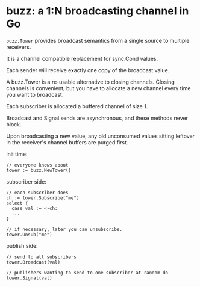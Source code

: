 # buzz: a 1:N broadcasting channel in Go

`buzz.Tower` provides broadcast semantics from
a single source to multiple receivers.

It is a channel compatible replacement for sync.Cond values.

Each sender will receive exactly one copy of the broadcast value. 

A buzz.Tower is a re-usable alternative to closing channels.
Closing channels is convenient, but you have to allocate
a new channel every time you want to broadcast.

Each subscriber is allocated a buffered channel of size 1.

Broadcast and Signal sends are asynchronous, and these methods
never block.

Upon broadcasting a new value, any old unconsumed values sitting
leftover in the receiver's channel buffers are purged first.

init time:
~~~
// everyone knows about
tower := buzz.NewTower()
~~~

subscriber side:
~~~
// each subscriber does
ch := tower.Subscribe("me")
select {
  case val := <-ch:
  ...
}

// if necessary, later you can unsubscribe.
tower.Unsub("me")
~~~

publish side:
~~~
// send to all subscribers
tower.Broadcast(val)

// publishers wanting to send to one subscriber at random do
tower.Signal(val)

~~~
